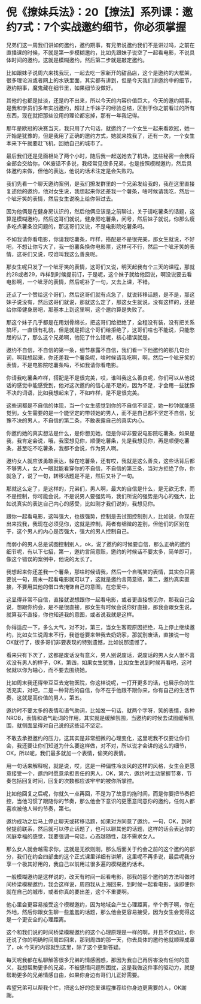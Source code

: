# 倪《撩妹兵法》：20【撩法】系列课：邀约7式：7个实战邀约细节，你必须掌握

兄弟们这一周我们讲如何邀约，邀约期事，有兄弟说邀约我们不是讲过吗，之前在直播课的时候，不就是第一步模糊邀约，比如先跟妹子说空了一起看电影，不说具体时间的邀约，这就是模糊邀约，然后第二步就是敲定邀约。

比如跟妹子说周六来找我玩，一起去吃一家新开的甜品店，这个是邀约的大框架，很多理论派或者网上的水铁里面，其实都有讲到，但是今天我们讲邀约中的细节，邀约期事，魔鬼藏在细节里，如果细节没做好。

其他的也都是扯淡，还是约不出来，所以今天的内容价值巨大，今天的邀约期事，是我和学员们多年实战邀约，超过上千妹子的经验总结，区别于你之前看过的所有东西，现在就把那些没用的理论都忘掉，那有一年我记得。

那年是欧冠的决赛当天，我只用了六句话，就邀约了一个女生一起来看欧冠，她一开始是犹豫的，但是我用了正确的邀约方式，她就来找我了，还有一次，一个女生本来下午就要赶飞机，回她自己的城市了。

最后我们还是见面相处了两个小时，随后我一起送她去了机场，这些秘密一会我将全部会交给你，OK废话不多说，我经常见很多兄弟，也是按照模糊邀约，然后具体邀约来做，但他的表达，他说的话术注定是会失败的。

我们先看一个聊天邀约案例，是我们撩发群里的一个兄弟发给我的，我在这里直接复述他的邀约，他对女生说，我想起来你还差我一个薯条，啥时候请我吃，然后一个呲牙笑的表情，然后女生说晚上给你带过去。

因为他俩是在健身房认识的，然后他俩应该是之前聊过，关于请吃薯条的话题，这算是模糊邀约，然后这哥们就说，健身房吃薯条，问号，然后妹子就说，你那么瘦多吃点薯条没问题的，那这哥们又说，不是电影院吃薯条吗。

不如我请你看电影，你请我吃薯条，咋样，搭配是不是很完美，那女生就说，不好吧，不想让你亏大了，我一份薯条换你电影票，这样可不行，然后一个呲牙笑的表情，这哥们又说，哎谁叫我这么善良呢。

那女生呢只发了一个呲牙笑的表情，这哥们又说，明天起我有个三天的课程，那就约28或者29，咋样到时候提前订，于是呢，这个妹子就给他回说，啊没说要去看电影啊，一个呲牙的表情，然后呢补了一句，又去上课，不错。

还点了一个赞给这个哥们，然后这哥们就有点急了，就说转移话题，是不是，那这妹子说没有，然后这哥们就说，那就这么定了，那这女生就说，没有这样的，还是给你带健身房吧，那基本上到这里啊，这个邀约算是失败了。

那这个妹子几乎都是在用划骨绵长，把这哥们给拒绝了，全程没有装，没有把关系搞坏，一直很有礼貌，但是就是把这个哥们给拒绝了，这哥们啥也不能说，只能憋屈的认了，那么这个兄弟啊，他犯了什么错呢，核心错误就是。

邀约不自信，不自信的第一条，细节暴露不自信，我们看一下他邀约的那几句台词，啊我想起来，你还差我一个薯条呢，啥时候请我吃啊，啊，然后一个呲牙笑的表情，不是电影院吃薯条吗，不如我请你看电影。

你请我吃薯条咋样，搭配是不是很完美，哎，谁叫我这么善良呢，你们可以从他说话的感觉中能感受到，他对这次邀约的信心是不足的，因为不足，才会用一些犹豫不决的词语，比如我想起来了，不如咋样，是不是很完美。

这些词都是不自信的体现，当一个女生感觉到你的不自信不坚定，她一秒钟就能感觉到，女生需要的是一个能坚定的带领她的男人，而不是自己都不坚定不自信，犹豫不决的男人，不自信的第二条，不敢表露自己的真实内心。

你邀约她的真实想法是什么，是你想见她，但是你却非要说电影院吃薯条，如果是我，我肯定会说，哦，我蛮想见你，顺便吃薯条，先是我想见你，再是顺便吃薯条，甚至吃不吃薯条，我都不会说，作为男人啊。

邀约女人就应该勇敢表达，躲在吃薯条，还有哎，我就是这么善良，这些话背后都不够男人，女人一眼就能看穿你的不自信，不自信的第三条，当对方拒绝了你，你就急了，说了一句，转移话题是不是，然后又补了一句。

那就这么定了，是这样的，兄弟们，男人啊，最大的自信是什么，是无欲无求，而不是控制，你可能会说，不是说男人要强势吗，我们所说的强势是内心的强大，比如说真实的表达自己内心的感受，比如刚才我们说的，我想见你。

跟你一起看电影，这叫强大，也很强势，控制是去试图控制别人，比如说，你现在出来找我，我现在必须见你，这就是控制，两者有细微的差别，但他们的区别在于，这个男人的内心是否强大，强大的男人控制自己。

而弱小的男人总是试图控制别人，ok，说了邀约的时候要自信，那么正确的邀约细节呢，有以下七招，第一，邀约言简意赅，邀约的时候话不要太多，简单即可，像这个错误的案例中，他说的太长了。

我想起来你还差我一个薯条，那啥时候请我，然后一个自嘴笑的表情，其实你只需要说一句，周末一起看电影就可以了，这就是邀约言简意赅，第二，邀约真实直接，不要用其他的借口去掩饰自己的意图，在恋爱中。

这显得非常不自信，直接就说想跟你一起看电影，或者更直接想见你，那我自己会说，想跟你约会，是不是很直接，那女生有时候会说你好直接，那我会跟女生说，就算我不直接，你也知道我的意图，或者说我就是这样。

你得适应一下，多么大气，对不对，第三，当女生客观原因拒绝，马上停止继续邀约，比如女生说周末不行，我爸爸要来带我去奶奶家，那就别废话，直接说一句OK就行了，很多哥们非要表现的特别遗憾，比如说那遗憾了。

看来只有下次了，这都是废话没有意义，男人别说废话，说废话的男人女人很不喜欢没有男人的样子，OK，第四，如果女生犹豫，比如女生说到时候再看吧，这时候就以你为轴心，而不要去围绕她。

比如周末我还得带豆豆去宠物医院，你这样说呢，一打开更多的话，也展示你的生活充实，对吧，二是一种背后的自信，你不在乎他跟不跟你来，你有自己的生活节奏，这就是高价值的男人，第五。

邀约时不要太多的表情和语气助词，比如发一句话，就两个字呀，笑的表情，各种NROB，表情和语气助词的作用，其实就是缓解氛围，当邀约的时候去试图缓解氛围，就侧面显得对自己说的这些话不坚定。

不敢去承担邀约的压力，这其实是非常细微的心理变化，这里呢我不仅要让你们会，我还要让你们知道为什么要这样做，对不对，所以说才会讲的这么的细节，OK，所以呢，我们最多就加一个表情，偷笑的表情。

用一句话来解释呢，就是说，哎，这是一种偏性冷淡风的这样的风格，女生会更愿意接受一个，邀约时愿意承担责任的男人，OK，第六，邀约时主动掌握节奏，节奏包括回复时间，回复的次数都应该牢牢的被你所掌控。

比如他回复之后呢，你就久一点再回，不是为了故意的拖时间，而是你要把节奏把控，当他习惯了跟随你的节奏，那么他会下意识的更愿意同意你的邀约，任何人都喜欢被他人带的节奏，第七。

邀约成功之后马上停止聊天或转移话题，如果对方同意了邀约，一句，OK，到时候提前联系，然后就可以停止话题了，也可以聊其他的话题，这样的话会表达你的闲庭幸福的感觉，我要强调一句话，心态越随性，越不需求女人。

那么女人就会越需求你，这就是无欲则刚，那么后面关于约会之前的这个邀约的部分，我们在约会四部曲的这个正式课里详细有讲解，这里呢不再多说，最后呢我分享一个极其好用的，我自己以前用过很多遍的模糊邀约话术。

一般模糊邀约是这样说的，改天有时间一起看电影，那我的那个邀约的方法叫做时间桥梁模糊邀约，我会这样说，周四我从上海回来，到时候一起看电影，诶即便你就在自己的城市，或者你真的要出差，这个不重要啊。

他心里会更容易接受这个模糊邀约，因为地域会产生心理距离，举个例子啊，你在外地，然后你跟女生聊一些羞羞的话题，那么他会更容易接受，因为女生会觉得这是一个更安全的心理距离。

这个和我们说的时间桥梁模糊邀约的这个心理原理是一样的啊，并且不仅如此，你还说了你的明确时间周四回来，那到周四的那一天，你去具体的邀约他就顺理成章了，ok 今天的内容就到这里，除了这个更新答疑。

每天呢我都在私聊解答很多兄弟的情感困惑，那因为我自己再厉害没有任何的意义，我想帮助更多的兄弟，不被感情问题所困扰，这是我做这件事的驱动力，就是帮助更多的兄弟情感自由，如果你身边有哥们儿正好需要。

希望兄弟可以帮我个忙，把这么好的恋爱课程推荐给你身边更需要的人，OK謝謝。